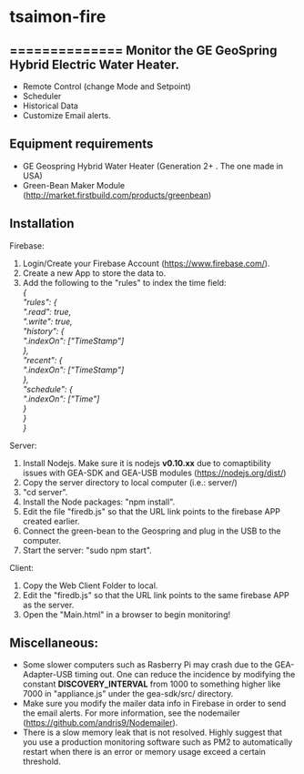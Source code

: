 # tsaimon-fire
==============
Monitor the GE GeoSpring Hybrid Electric Water Heater.
-----------------------------------------------------
  - Remote Control (change Mode and Setpoint)
  - Scheduler
  - Historical Data
  - Customize Email alerts.

Equipment requirements
----------------------
  - GE Geospring Hybrid Water Heater (Generation 2+ .  The one made in USA)
  - Green-Bean Maker Module (http://market.firstbuild.com/products/greenbean)

Installation
-----------
Firebase:
  1.  Login/Create your Firebase Account (https://www.firebase.com/).
  2.  Create a new App to store the data to.
  3.  Add the following to the "rules" to index the time field:   
  *{   
    "rules": {  
        ".read": true,    
        ".write": true,   
        "history": {    
         ".indexOn": ["TimeStamp"]   
        },    
        "recent": {   
            ".indexOn": ["TimeStamp"]     
         },     
        "schedule": {     
             ".indexOn": ["Time"]   
         }    
     }   
  }*   

Server:

  1.  Install Nodejs.  Make sure it is nodejs **v0.10.xx** due to comaptibility issues with GEA-SDK and GEA-USB modules (https://nodejs.org/dist/)
  2.  Copy the server directory to local computer (i.e.: server/)
  3.  "cd server".
  4.  Install the Node packages:  "npm install".  
  5.  Edit the file "firedb.js" so that the URL link points to the firebase APP created earlier.  
  6.  Connect the green-bean to the Geospring and plug in the USB to the computer.
  7.  Start the server:  "sudo npm start".

Client:

  1.  Copy the Web Client Folder to local.
  2.  Edit the "firedb.js" so that the URL link points to the same firebase APP as the server.
  3.  Open the "Main.html" in a browser to begin monitoring!

Miscellaneous:
--------------
  * Some slower computers such as Rasberry Pi may crash due to the GEA-Adapter-USB timing out.  One can reduce the incidence by modifying the constant **DISCOVERY_INTERVAL** from 1000 to something higher like 7000 in "appliance.js" under the gea-sdk/src/ directory.
  * Make sure you modify the mailer data info in Firebase in order to send the email alerts.  For more information, see the nodemailer (https://github.com/andris9/Nodemailer).
  * There is a slow memory leak that is not resolved.  Highly suggest that you use a production monitoring software such as PM2 to automatically restart when there is an error or memory usage exceed a certain threshold.
